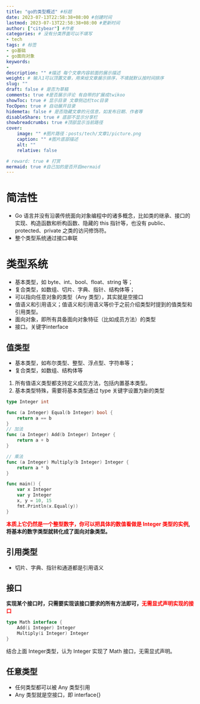 ```yaml
---
title: "go的类型概述" #标题
date: 2023-07-13T22:58:38+08:00 #创建时间
lastmod: 2023-07-13T22:58:38+08:00 #更新时间
author: ["citybear"] #作者
categories: # 没有分类界面可以不填写
- tech
tags: # 标签
- go基础
- go面向对象
keywords: 
- 
description: "" #描述 每个文章内容前面的展示描述
weight: # 输入1可以顶置文章，用来给文章展示排序，不填就默认按时间排序
slug: ""
draft: false # 是否为草稿
comments: true #是否展示评论 有自带的扩展成twikoo
showToc: true # 显示目录 文章侧边栏toc目录
TocOpen: true # 自动展开目录
hidemeta: false # 是否隐藏文章的元信息，如发布日期、作者等
disableShare: true # 底部不显示分享栏
showbreadcrumbs: true #顶部显示当前路径
cover:
    image: "" #图片路径：posts/tech/文章1/picture.png
    caption: "" #图片底部描述
    alt: ""
    relative: false

# reward: true # 打赏
mermaid: true #自己加的是否开启mermaid
---
```


# 简洁性

- Go 语言并没有沿袭传统面向对象编程中的诸多概念，比如类的继承、接口的实现、构造函数和析构函数、隐藏的 this 指针等，也没有 public、protected、private 之类的访问修饰符。
- 整个类型系统通过接口串联

# 类型系统
- 基本类型，如 byte、int、bool、float、string 等；
- 复合类型，如数组、切片、字典、指针、结构体等；
- 可以指向任意对象的类型（Any 类型），其实就是空接口
- 值语义和引用语义；值语义和引用语义等价于之前介绍类型时提到的值类型和引用类型。
- 面向对象，即所有具备面向对象特征（比如成员方法）的类型
- 接口。关键字interface

## 值类型
  - 基本类型，如布尔类型、整型、浮点型、字符串等；
  - 复合类型，如数组、结构体等
  1. 所有值语义类型都支持定义成员方法，包括内置基本类型。
  2. 基本类型特殊，需要将基本类型通过 type 关键字设置为新的类型
``` go
type Integer int

func (a Integer) Equal(b Integer) bool {
    return a == b
}
// 加法
func (a Integer) Add(b Integer) Integer {
    return a + b
}

// 乘法
func (a Integer) Multiply(b Integer) Integer {
    return a * b
}

func main() {
    var x Integer
    var y Integer
    x, y = 10, 15
    fmt.Println(x.Equal(y))
}
```
**<font color="red">本质上它仍然是一个整型数字，你可以把具体的数值看做是 Integer 类型的实例</font>,将基本的数字类型就转化成了面向对象类型。**

## 引用类型
  - 切片、字典、指针和通道都是引用语义

## 接口
**实现某个接口时，只需要实现该接口要求的所有方法即可，<font color="red">无需显式声明实现的接口</font>**
``` go
type Math interface {
    Add(i Integer) Integer
    Multiply(i Integer) Integer
}
```
结合上面 Integer类型，认为 Integer 实现了 Math 接口，无需显式声明。

## 任意类型
- 任何类型都可以被 Any 类型引用
- Any 类型就是空接口，即 interface{}